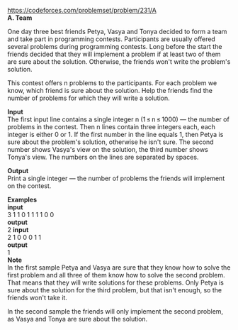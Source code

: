 https://codeforces.com/problemset/problem/231/A <br/>
<b>A. Team</b> <br/>

One day three best friends Petya, Vasya and Tonya decided to form a team and take part in programming contests. Participants are usually offered several problems during programming contests. Long before the start the friends decided that they will implement a problem if at least two of them are sure about the solution. Otherwise, the friends won't write the problem's solution.

This contest offers n problems to the participants. For each problem we know, which friend is sure about the solution. Help the friends find the number of problems for which they will write a solution.<br/>

<b>Input</b><br/>
The first input line contains a single integer n (1 ≤ n ≤ 1000) — the number of problems in the contest. Then n lines contain three integers each, each integer is either 0 or 1. If the first number in the line equals 1, then Petya is sure about the problem's solution, otherwise he isn't sure. The second number shows Vasya's view on the solution, the third number shows Tonya's view. The numbers on the lines are separated by spaces.<br/>

<b>Output</b> <br/>
Print a single integer — the number of problems the friends will implement on the contest.<br/>

<b>Examples</b><br/>
<b>input</b><br/>
3
1 1 0
1 1 1
1 0 0<br/>
<b>output</b><br/>
2
<b>input</b><br/>
2
1 0 0
0 1 1<br/>
<b>output</b><br/>
1<br/>
<b>Note</b><br/>
In the first sample Petya and Vasya are sure that they know how to solve the first problem and all three of them know how to solve the second problem. That means that they will write solutions for these problems. Only Petya is sure about the solution for the third problem, but that isn't enough, so the friends won't take it.

In the second sample the friends will only implement the second problem, as Vasya and Tonya are sure about the solution.

